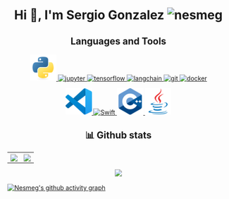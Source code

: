 <h1 align="center">Hi 👋, I'm Sergio Gonzalez <img src="https://komarev.com/ghpvc/?username=nesmeg&label=Profile%20views&color=0e75b6&style=flat" alt="nesmeg" /></h1>

<!-- <p align="center"> <a href="https://github.com/ryo-ma/github-profile-trophy"><img src="https://github-profile-trophy.vercel.app/?username=nesmeg&no-frame=true&theme=monokai&no-bg=true&row=1" alt="nesmeg" /></a> </p> -->

<h2 align="center"> Languages and Tools</h2>
<p align="center"> 
<a href="https://www.python.org" target="_blank"> <img src="https://raw.githubusercontent.com/devicons/devicon/master/icons/python/python-original.svg" alt="python" width="60" height="60"/> </a>
<a href="https://jupyter.org/" target="_blank"> <img src="https://www.vectorlogo.zone/logos/jupyter/jupyter-icon.svg" alt="jupyter" width="60" height="60"/> </a>
<a href="https://www.tensorflow.org/" target="_blank"> <img src="https://www.vectorlogo.zone/logos/tensorflow/tensorflow-icon.svg" alt="tensorflow" width="60" height="60"/> </a>
<a href="https://www.langchain.com/langchain" target="_blank"> <img src="https://upload.wikimedia.org/wikipedia/commons/5/51/LangChain_logo.svg" alt="langchain" width="60" height="60"/> </a>
<a href="https://git-scm.com/" target="_blank"> <img src="https://www.vectorlogo.zone/logos/git-scm/git-scm-icon.svg" alt="git" width="60" height="60"/> </a>
<a href="https://www.docker.com/" target="_blank"> <img src="https://www.vectorlogo.zone/logos/docker/docker-icon.svg" alt="docker" width="60" height="60"/> </a>
</p>
<p align="center">
<a href="https://code.visualstudio.com/" target="_blank"> <img src="https://raw.githubusercontent.com/devicons/devicon/master/icons/vscode/vscode-original.svg" alt="VS-Code" width="60" height="60"/> </a>
<a href="https://developer.apple.com/swift/" target="_blank"> <img src="https://www.vectorlogo.zone/logos/swift/swift-icon.svg" alt="Swift" width="60" height="60"/> </a>
<a href="https://www.w3schools.com/cpp/" target="_blank"> <img src="https://raw.githubusercontent.com/devicons/devicon/master/icons/cplusplus/cplusplus-original.svg" alt="cplusplus" width="60" height="60"/> </a>
<a href="https://www.java.com" target="_blank"> <img src="https://raw.githubusercontent.com/devicons/devicon/master/icons/java/java-original.svg" alt="java" width="60" height="60"/> </a>
</p>
<h2 align="center"> 📊 Github stats </h2>
<!-- https://github.com/anuraghazra/github-readme-stats -->



<table>
  <tr>
    <td align="center" style="padding=0;width=50%;">
      <img align="center" style="padding=0;" src="https://github-readme-stats.vercel.app/api/top-langs/?username=nesmeg&layout=compact&show_icons=true&title_color=64B2FFFF&text_color=9f9f9f&bg_color=00000000&hide_border=true&icon_color=00000000&count_private=true&extra=skyra-project/skyra,skyra.pw,alestra,skyra-sharp,lycore,aurora,char,timestamp,anti-user-gateway,orm,eslint-config;binarytf/binarytf;discordjs/discord.js,collection;novariableglobal/mood,g.shift,global-engine;sapphire-project/framework,pieces,plugins,utilities" />
    </td>
    <td align="center" style="padding=0;width=50%;">
      <img align="center" style="padding=0;" src="https://github-readme-stats.vercel.app/api/?username=nesmeg&show_icons=true&title_color=64B2FFFF&text_color=9f9f9f&bg_color=00000000&hide_border=true&icon_color=64B2FFFF&hide_title=true&count_private=true" />
    </td>
  </tr>
</table>

<p align="center"> 
  <img height="200em" src="https://github-readme-streak-stats.herokuapp.com?user=nesmeg&theme=gotham&hide_border=true&border=000000&background=00000000&ring=63D8FF&sideNums=64B2FF&currStreakNum=1ADD65&fire=1ADD65&currStreakLabel=1ADD65&stroke=0AA3FF00&sideLabels=64B2FF&dates=9f9f9f" />
  
</p>

<!-- https://github.com/ashutosh00710/github-readme-activity-graph -->
[![Nesmeg's github activity graph](https://activity-graph.herokuapp.com/graph?username=nesmeg&theme=react-dark&hide_border=true)](https://github.com/ashutosh00710/github-readme-activity-graph)

<!--
<p align="center"> 
  <a href="https://github.com/anuraghazra/github-readme-stats"><img alt="Nesmeg's Github Stats" src="https://denvercoder1-github-readme-stats.vercel.app/api/?username=Nesmeg&show_icons=true&count_private=true&theme=react&hide_border=true&bg_color=1F222E&title_color=F85D7F&icon_color=F8D866" height="180px"/></a>
  <a href="https://github.com/anuraghazra/github-readme-stats"><img alt="Nesmeg's Top Languages" src="https://github-readme-stats.vercel.app/api/top-langs/?username=nesmeg&layout=compact&theme=react&hide_border=true&bg_color=1F222E&title_color=F85D7F&icon_color=F8D866" height="160px"/></a>
</p>

-->
